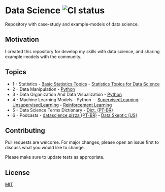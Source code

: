 # Data Science ![CI status](https://img.shields.io/badge/build-passing-brightgreen.svg)

Repository with case-study and example-models of data science.

## Motivation

I created this repository for develop my skills with data science, and sharing example-models with the community.

## Topics

<!-- toc -->
  * 1 - Statistics
	    - [Basic Statistics Topics](https://github.com/daniellj/DataScience/blob/master/Statistics/BasicStatisticsTopics.md)
	    - [Statistics Topics for Data Science](https://github.com/daniellj/DataScience/blob/master/Statistics/StatisticsTopicsforDataScience.md)
  * 2 - Data Manipulation
	    - [Python](https://github.com/daniellj/DataScience/tree/master/DataManipulation/Python)
  * 3 - Data Organization And Data Visualization
	    - [Python](https://github.com/daniellj/DataScience/tree/master/DataOrganizationAndDataVisualization/Python)
  * 4 - Machine Learning Models
	    - Python
	      -- [SupervisedLearning](https://github.com/daniellj/DataScience/tree/master/MachineLearning/Python/SupervisedLearning)
	      -- [UnsupervisedLearning](https://github.com/daniellj/DataScience/tree/master/MachineLearning/Python/UnsupervisedLearning)
        - [Reinforcement Learning](https://github.com/daniellj/DataScience/tree/master/MachineLearning/Python/ReinforcementLearning)
  * 5 - Data Science Terms Dictionary
	    - [Dict. (PT-BR)](https://github.com/leportella/datascience-pizza/blob/master/dicionario.md)
  * 6 - Podcasts
	    - [datascience.pizza (PT-BR)](http://podcast.datascience.pizza/)
	    - [Data Skeptic (US)](https://dataskeptic.com/podcast)

## Contributing
Pull requests are welcome. For major changes, please open an issue first to discuss what you would like to change.

Please make sure to update tests as appropriate.

## License
[MIT](https://choosealicense.com/licenses/mit/)